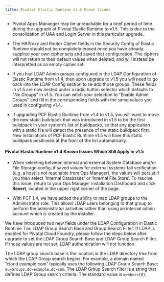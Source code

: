 ```yaml
---
title: Pivotal Elastic Runtime v1.5 Known Issues
---
```


* Pivotal Apps Mananger may be unreachable for a brief period of time during the upgrade of Pivotal Elastic Runtime to v1.5. This is due to the consolidation of UAA and Login Server in this particular upgrade.

* The HAProxy and Router Cipher fields in the Security Config of Elastic Runtime should not be completely erased once you have already supplied your own cipher sets and saved that configuration. The ciphers will not return to their default values when deleted, and will instead be interpretted as an empty cipher set.

* If you had LDAP Admin groups configured in the LDAP Configuration of Elastic Runtime from v1.4, then upon upgrade to v1.5 you will need to go back into the LDAP Config section to re-add those groups. These fields in v1.5 are now nested under a radio button selector which defaults to "No Groups" in v1.5. You can witch your selection to "Enable Admin Groups" and fill in the corresponding fields with the same values you used in configuring v1.4.

* If upgrading PCF Elastic Runtime from v1.4 to v1.5, you will want to move the new static buildpack that was introduced in v1.5 to be the first buildpack in your system's list of buildpacks, so that any application with a static file will detect the presence of the static buildpack first. New installations of PCF Elastic Runtime v1.5 will have this static buildpack positioned at the front of the list automatically.

#### Pivotal Elastic Runtime v1.4 Known Issues Which Still Apply in v1.5

* When selecting between internal and external System Database and/or File Storage config, if saved values for external systems fail verification (e.g. a host is not reachable from Ops Manager), the values will persist if you then select 'Internal Databases' or 'Internal File Store'. To resolve this issue, return to your Ops Manager Installation Dashboard and click **Revert**, located in the upper right corner of the page.

* With PCF 1.4, we have added the ability to map LDAP groups to the Administrator role. This allows LDAP users belonging to that group to perform the administrator activities rather than using an internal admin account which is created by the installer.

We have introduced two new fields under the LDAP Configuration in Elastic Runtime Tile: LDAP Group Search Base and Group Search Filter.
If LDAP is enabled for Pivotal Cloud Foundry, please follow the steps below after upgrade to set the LDAP Group Search Base and LDAP Group Search Filter. If these values are not set, LDAP authentication will not function.

The LDAP group search base is the location in the LDAP directory tree from which the LDAP Group search begins. For example, a domain named “cloud.example.com” typically uses the following LDAP Group Search Base: `ou=Groups,dc=example,dc=com`. The LDAP Group Search filter is a string that defines LDAP Group search criteria. The standard value is `member={0}`.
